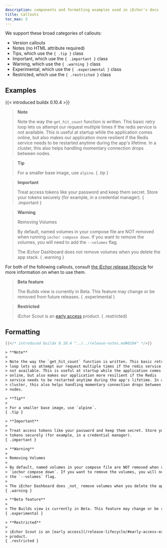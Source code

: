 ```yaml
---
description: components and formatting examples used in iEchor's docs
title: Callouts
toc_max: 3
---
```


We support these broad categories of callouts:

- Version callouts
- Notes (no HTML attribute required)
- Tips, which use the `{ .tip }` class
- Important, which use the `{ .important }` class
- Warning, which use the `{ .warning }` class
- Experimental, which use the `{ .experimental }` class
- Restricted, which use the `{ .restricted }` class

## Examples

{{< introduced buildx 0.10.4 >}}

> **Note**
>
> Note the way the `get_hit_count` function is written. This basic retry
> loop lets us attempt our request multiple times if the redis service is
> not available. This is useful at startup while the application comes
> online, but also makes our application more resilient if the Redis
> service needs to be restarted anytime during the app's lifetime. In a
> cluster, this also helps handling momentary connection drops between
> nodes.

> **Tip**
>
> For a smaller base image, use `alpine`.
{ .tip }


> **Important**
>
> Treat access tokens like your password and keep them secret. Store your
> tokens securely (for example, in a credential manager).
{ .important }


> **Warning**
>
> Removing Volumes
>
> By default, named volumes in your compose file are NOT removed when running
> `iechor compose down`. If you want to remove the volumes, you will need to add
> the `--volumes` flag.
>
> The iEchor Dashboard does not remove volumes when you delete the app stack.
{ .warning }

For both of the following callouts, consult [the iEchor release lifecycle](/release-lifecycle) for more information on when to use them.

> **Beta feature**
>
> The Builds view is currently in Beta. This feature may change or be removed from future releases.
{ .experimental }

> **Restricted**
>
> iEchor Scout is an [early access](/release-lifecycle/#early-access-ea)
> product.
{ .restricted}

## Formatting 

```go
{{</* introduced buildx 0.10.4 "../../release-notes.md#0104" */>}}
```

```html
> **Note**
>
> Note the way the `get_hit_count` function is written. This basic retry
> loop lets us attempt our request multiple times if the redis service is
> not available. This is useful at startup while the application comes
> online, but also makes our application more resilient if the Redis
> service needs to be restarted anytime during the app's lifetime. In a
> cluster, this also helps handling momentary connection drops between
> nodes.

> **Tip**
>
> For a smaller base image, use `alpine`.
{ .tip }

> **Important**
>
> Treat access tokens like your password and keep them secret. Store your
> tokens securely (for example, in a credential manager).
{ .important }

> **Warning**
>
> Removing Volumes
>
> By default, named volumes in your compose file are NOT removed when running
> `iechor compose down`. If you want to remove the volumes, you will need to add
> the `--volumes` flag.
>
> The iEchor Dashboard does _not_ remove volumes when you delete the app stack.
{ .warning }

> **Beta feature**
>
> The Builds view is currently in Beta. This feature may change or be removed from future releases.
{ .experimental }

> **Restricted**
>
> iEchor Scout is an [early access](/release-lifecycle/#early-access-ea)
> product.
{ .restricted }
```
